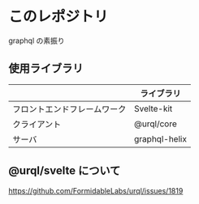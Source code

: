 # このレポジトリ

graphql の素振り

## 使用ライブラリ

|                              | ライブラリ    |
| ---------------------------- | ------------- |
| フロントエンドフレームワーク | Svelte-kit    |
| クライアント                 | @urql/core    |
| サーバ                       | graphql-helix |

## @urql/svelte について

https://github.com/FormidableLabs/urql/issues/1819
